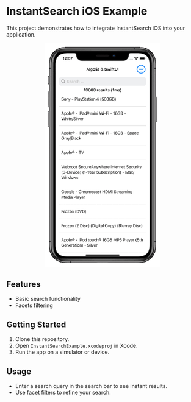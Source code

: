 # InstantSearch iOS Example

This project demonstrates how to integrate InstantSearch iOS into your application.

<p align="center">
  <img src="static/app.gif" alt="App Demo" width="300"/>
</p>

## Features

- Basic search functionality
- Facets filtering

## Getting Started

1. Clone this repository.
2. Open `InstantSearchExample.xcodeproj` in Xcode.
3. Run the app on a simulator or device.

## Usage

- Enter a search query in the search bar to see instant results.
- Use facet filters to refine your search.

